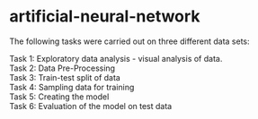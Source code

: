 # artificial-neural-network

The following tasks were carried out on three different data sets:

Task 1: Exploratory data analysis - visual analysis of data. <br/>
Task 2: Data Pre-Processing <br/>
Task 3: Train-test split of data <br/>
Task 4: Sampling data for training <br/>
Task 5: Creating the model <br/>
Task 6: Evaluation of the model on test data <br/>
